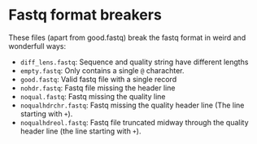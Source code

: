 Fastq format breakers
=====================


These files (apart from good.fastq) break the fastq format in weird and
wonderfull ways:

 - `diff_lens.fastq`: Sequence and quality string have different lengths
 - `empty.fastq`: Only contains a single `@` charachter.
 - `good.fastq`: Valid fastq file with a single record
 - `nohdr.fastq`: Fastq file missing the header line
 - `noqual.fastq`: Fastq missing the quality line
 - `noqualhdrchr.fastq`: Fastq missing the quality header line (The line
   starting with `+`).
 - `noqualhdreol.fastq`: Fastq file truncated midway through the quality header
   line (the line starting with `+`).

